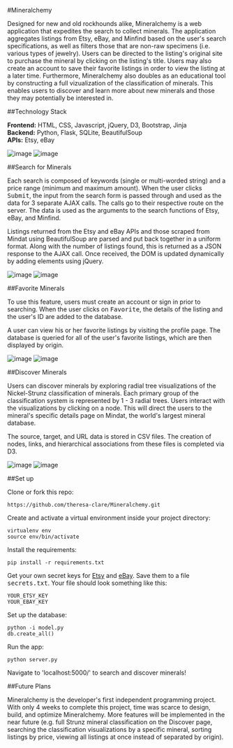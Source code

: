 #Mineralchemy

Designed for new and old rockhounds alike, Mineralchemy is a web application that expedites the search to collect minerals. The application aggregates listings from Etsy, eBay, and Minfind based on the user's search specifications, as well as filters those that are non-raw specimens (i.e. various types of jewelry). Users can be directed to the listing's original site to purchase the mineral by clicking on the listing's title. Users may also create an account to save their favorite listings in order to view the listing at a later time. Furthermore, Mineralchemy also doubles as an educational tool by constructing a full vizualization of the classification of minerals. This enables users to discover and learn more about new minerals and those they may potentially be interested in.

##Technology Stack

**Frontend:** HTML, CSS, Javascript, jQuery, D3, Bootstrap, Jinja<br/>
**Backend:** Python, Flask, SQLite, BeautifulSoup<br/>
**APIs:** Etsy, eBay<br/>

![image](/static/images/mineralchemy-architecture.png)
![image](/static/images/homepage.png)

##Search for Minerals

Each search is composed of keywords (single or multi-worded string) and a price range (minimum and maximum amount). When the user clicks <kbd>Submit</kbd>, the input from the search form is passed through and used as the data for 3 separate AJAX calls. The calls go to their respective route on the server. The data is used as the arguments to the search functions of Etsy, eBay, and Minfind. 

Listings returned from the Etsy and eBay APIs and those scraped from Mindat using BeautifulSoup are parsed and put back together in a uniform format. Along with the number of listings found, this is returned as a JSON response to the AJAX call. Once received, the DOM is updated dynamically by adding elements using jQuery.

![image](/static/images/search.png)
![image](/static/images/search_results1.png)

##Favorite Minerals

To use this feature, users must create an account or sign in prior to searching. When the user clicks on <kbd>Favorite</kbd>, the details of the listing and the user's ID are added to the database. 

A user can view his or her favorite listings by visiting the profile page. The database is queried for all of the user's favorite listings, which are then displayed by origin.

![image](/static/images/login.png)
![image](/static/images/search_results4.png)

##Discover Minerals

Users can discover minerals by exploring radial tree visualizations of the Nickel-Strunz classification of minerals. Each primary group of the classification system is represented by 1 - 3 radial trees. Users interact with the visualizations by clicking on a node. This will direct the users to the mineral's specific details page on Mindat, the world's largest mineral database. 

The source, target, and URL data is stored in CSV files. The creation of nodes, links, and hierarchical associations from these files is completed via D3.

![image](/static/images/discover1.png)
![image](/static/images/discover2.png)

##Set up

Clone or fork this repo:

```
https://github.com/theresa-clare/Mineralchemy.git
```

Create and activate a virtual environment inside your project directory:

```
virtualenv env
source env/bin/activate
```

Install the requirements:

```
pip install -r requirements.txt
```

Get your own secret keys for [Etsy](http://developer.etsy.com) and [eBay](www.ebay.com). Save them to a file <kbd>secrets.txt</kbd>. Your file should look something like this:

```
YOUR_ETSY_KEY
YOUR_EBAY_KEY
```

Set up the database:

```
python -i model.py
db.create_all()
```

Run the app:

```
python server.py
```

Navigate to 'localhost:5000/' to search and discover minerals!

##Future Plans

Mineralchemy is the developer's first independent programming project. With only 4 weeks to complete this project, time was scarce to design, build, and optimize Mineralchemy. More features will be implemented in the near future (e.g. full Strunz mineral classification on the Discover page, searching the classification visualizations by a specific mineral, sorting listings by price, viewing all listings at once instead of separated by origin).